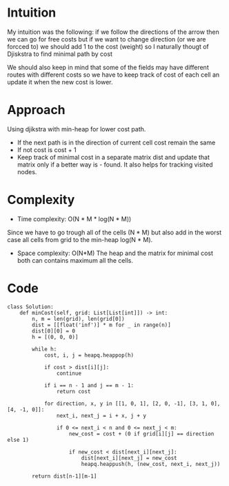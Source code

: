 # Intuition
My intuition was the following: if we follow the directions of the arrow then we can go for free costs but if we want to change direction (or we are forcced to) we should add 1 to the cost (weight) so I naturally thougt of Djiskstra to find minimal path by cost

We should also keep in mind that some of the fields may have different routes with different costs so we have to keep track of cost of each cell an update it when the new cost is lower.

# Approach
Using djikstra with min-heap for lower cost path.

- If the next path is in the direction of current cell cost remain the same
- If not cost is cost + 1
- Keep track of minimal cost in a separate matrix dist and update that matrix only if a better way is - found. It also helps for tracking visited nodes.

# Complexity
- Time complexity:
O(N * M * log(N * M))

Since we have to go trough all of the cells (N * M) but also add in the worst case all cells from grid to the min-heap log(N * M).

- Space complexity:
O(N*M)
The heap and the matrix for minimal cost both can contains maximum all the cells.

# Code
```python3 []
class Solution:
    def minCost(self, grid: List[List[int]]) -> int:
        n, m = len(grid), len(grid[0])
        dist = [[float('inf')] * m for _ in range(n)]
        dist[0][0] = 0
        h = [(0, 0, 0)]
        
        while h:
            cost, i, j = heapq.heappop(h)
            
            if cost > dist[i][j]:
                continue
                
            if i == n - 1 and j == m - 1:
                return cost
                
            for direction, x, y in [[1, 0, 1], [2, 0, -1], [3, 1, 0], [4, -1, 0]]:
                next_i, next_j = i + x, j + y
                
                if 0 <= next_i < n and 0 <= next_j < m:
                    new_cost = cost + (0 if grid[i][j] == direction else 1)
                    
                    if new_cost < dist[next_i][next_j]:
                        dist[next_i][next_j] = new_cost
                        heapq.heappush(h, (new_cost, next_i, next_j))
        
        return dist[n-1][m-1]
```